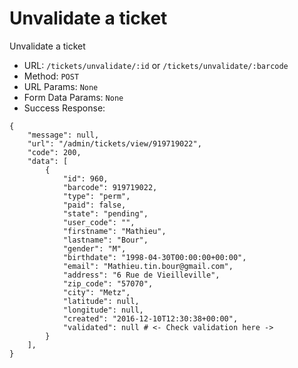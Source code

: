# Unvalidate a ticket

Unvalidate a ticket

- URL: `/tickets/unvalidate/:id` or `/tickets/unvalidate/:barcode`
- Method: `POST`
- URL Params: `None`
- Form Data Params: `None`
- Success Response:
```
{
    "message": null,
    "url": "/admin/tickets/view/919719022",
    "code": 200,
    "data": [
        {
            "id": 960,
            "barcode": 919719022,
            "type": "perm",
            "paid": false,
            "state": "pending",
            "user_code": "",
            "firstname": "Mathieu",
            "lastname": "Bour",
            "gender": "M",
            "birthdate": "1998-04-30T00:00:00+00:00",
            "email": "Mathieu.tin.bour@gmail.com",
            "address": "6 Rue de Vieilleville",
            "zip_code": "57070",
            "city": "Metz",
            "latitude": null,
            "longitude": null,
            "created": "2016-12-10T12:30:38+00:00",
            "validated": null # <- Check validation here ->
        }
    ],
}
```